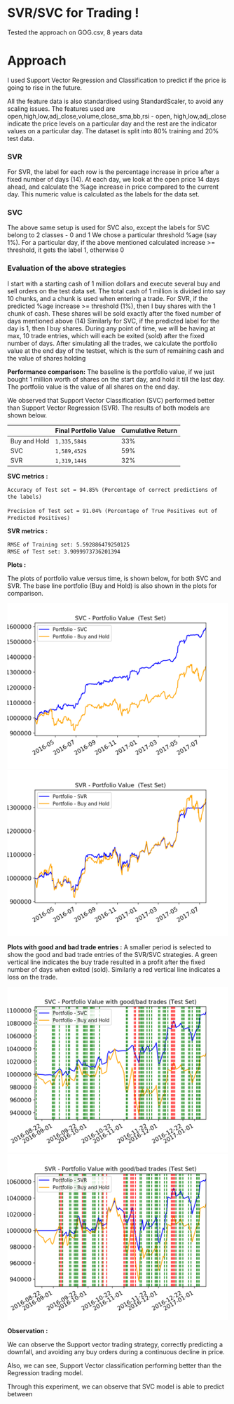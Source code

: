 # SVR/SVC for Trading !

Tested the approach on GOG.csv, 8 years data 


# Approach

I used Support Vector Regression and Classification to predict if the price is going to rise in the future.

All the feature data is also standardised using StandardScaler, to avoid any scaling issues.
The features used are open,high,low,adj_close,volume,close_sma,bb,rsi - open, high,low,adj_close indicate the price levels on a particular day
and the rest are the indicator values on a particular day.
The dataset is split into 80% training and 20% test data.

### SVR
For SVR, the label for each row is the percentage increase in price after a fixed number of days (14).
At each day, we look at the open price 14 days ahead, and calculate the %age increase in price compared to the current day.
This numeric value is calculated as the labels for the data set.

### SVC
The above same setup is used for SVC also, except the labels for SVC belong to 2 classes - 0 and 1
We chose a particular threshold %age (say 1%).
For a particular day, if the above mentioned calculated increase >= threshold, it gets the label 1, otherwise 0


### Evaluation of the above strategies
I start with a starting cash of 1 million dollars and execute several buy and sell orders on the test data set.
The total cash of 1 million is divided into say 10 chunks, and a chunk is used when entering a trade.
For SVR, if the predicted %age increase >= threshold (1%), then I buy shares with the 1 chunk of cash. These 
shares will be sold exactly after the fixed number of days mentioned above (14)
Similarly for SVC, if the predicted label for the day is 1, then I buy shares.
During any point of time, we will be having at max, 10 trade entries, which will each be exited (sold) after the fixed 
number of days.
After simulating all the trades, we calculate the portfolio value at the end day of the testset, which is the sum of remaining 
cash and the value of shares holding

**Performance comparison:** The baseline is the portfolio value, if we just bought 1 million worth of shares on the
start day, and hold it till the last day. The portfolio value is the value of all shares on the end day.

We observed that Support Vector Classification (SVC) performed better than Support Vector Regression (SVR).
The results of both models are shown below. 

|                |Final Portfolio Value          |Cumulative Return                        |
|----------------|-------------------------------|-----------------------------|
|Buy and Hold    |`1,335,584$`            |33%          |
|SVC             |`1,589,452$`            |59%            |
|SVR             |`1,319,144$`            |32%|


**SVC metrics :**

```mermaid
Accuracy of Test set = 94.85% (Percentage of correct predictions of the labels)

Precision of Test set = 91.04% (Percentage of True Positives out of Predicted Positives)
```

**SVR metrics :**

```mermaid
RMSE of Training set: 5.592886479250125
RMSE of Test set: 3.9099973736201394
```

**Plots :**

The plots of portfolio value versus time, is shown below, for both SVC and SVR.
The base line portfolio (Buy and Hold) is also shown in the plots for comparison.

![alt text](https://github.com/sumanth232/test/blob/master/svc_.png)
![alt text](https://github.com/sumanth232/test/blob/master/svr_.png)


**Plots with good and bad trade entries :**
A smaller period is selected to show the good and bad trade entries of the SVR/SVC strategies.
A green vertical line indicates the buy trade resulted in a profit after the fixed number of days when exited (sold).
Similarly a red vertical line indicates a loss on the trade. 

![alt text](https://github.com/sumanth232/test/blob/master/svc_trades.png)
![alt text](https://github.com/sumanth232/test/blob/master/svr_trades.png)

**Observation :**

We can observe the Support vector trading strategy, correctly predicting a downfall, and avoiding any buy orders
during a continuous decline in price.

Also, we can see, Support Vector classification performing better than the Regression trading model.

Through this experiment, we can observe that SVC model is able to predict between